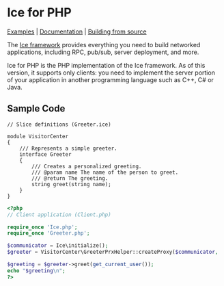 # Ice for PHP

[Examples] | [Documentation] | [Building from source]

The [Ice framework] provides everything you need to build networked applications,
including RPC, pub/sub, server deployment, and more.

Ice for PHP is the PHP implementation of the Ice framework. As of this version, it
supports only clients: you need to implement the server portion of your application in
another programming language such as C++, C# or Java.

## Sample Code

```slice
// Slice definitions (Greeter.ice)

module VisitorCenter
{
    /// Represents a simple greeter.
    interface Greeter
    {
        /// Creates a personalized greeting.
        /// @param name The name of the person to greet.
        /// @return The greeting.
        string greet(string name);
    }
}
```

```php
<?php
// Client application (Client.php)

require_once 'Ice.php';
require_once 'Greeter.php';

$communicator = Ice\initialize();
$greeter = VisitorCenter\GreeterPrxHelper::createProxy($communicator, 'greeter:tcp -h hello.zeroc.com -p 4061');

$greeting = $greeter->greet(get_current_user());
echo "$greeting\n";
?>
```

[Examples]: https://github.com/zeroc-ice/ice-demos/tree/main/php
[Documentation]: https://docs.zeroc.com/ice/latest/php/
[Building from source]: ./BUILDING.md
[Ice framework]: https://github.com/zeroc-ice/ice
